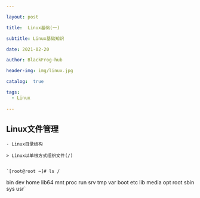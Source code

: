 ```yaml
---

layout: post

title:  Linux基础(一)

subtitle: Linux基础知识 

date: 2021-02-20

author: BlackFrog-hub

header-img: img/linux.jpg

catalog:  true

tags:
  - Linux
  
---
```


## Linux文件管理

    - Linux目录结构

    > Linux以单根方式组织文件(/)
    
    
    `[root@root ~]# ls /
bin   dev  home  lib64  mnt  proc  run   srv  tmp  var
boot  etc  lib   media  opt  root  sbin  sys  usr`

    
  
